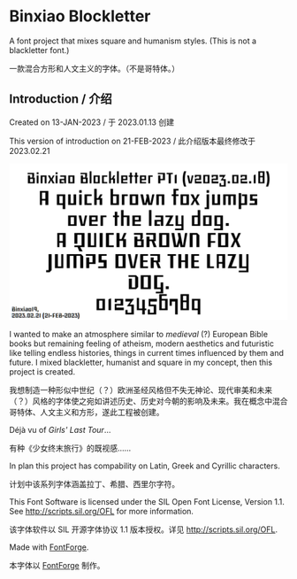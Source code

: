 # Binxiao Blockletter

A font project that mixes square and humanism styles. (This is not a blackletter font.)

一款混合方形和人文主义的字体。（不是哥特体。）

## Introduction / 介绍

Created on 13-JAN-2023 / 于 2023.01.13 创建

This version of introduction on 21-FEB-2023 / 此介绍版本最终修改于 2023.02.21

![Sample v2023.02.18](https://github.com/Scratchbin/Binxiao_Blockletter/blob/main/%E5%AD%97%E6%A0%B7%20v20230218.png)

I wanted to make an atmosphere similar to *medieval* (?) European Bible books but remaining feeling of atheism, modern aesthetics and futuristic like telling endless histories, things in current times influenced by them and future. I mixed blackletter, humanist and square in my concept, then this project is created.

我想制造一种形似中世纪（？）欧洲圣经风格但不失无神论、现代审美和未来（？）风格的字体使之宛如讲述历史、历史对今朝的影响及未来。我在概念中混合哥特体、人文主义和方形，遂此工程被创建。

Déjà vu of *Girls' Last Tour*…

有种《少女终末旅行》的既视感……

In plan this project has compability on Latin, Greek and Cyrillic characters.

计划中该系列字体涵盖拉丁、希腊、西里尔字符。

This Font Software is licensed under the SIL Open Font License, Version 1.1. See http://scripts.sil.org/OFL for more information.

该字体软件以 SIL 开源字体协议 1.1 版本授权。详见 http://scripts.sil.org/OFL.

Made with [FontForge](https://github.com/fontforge/fontforge).

本字体以 [FontForge](https://github.com/fontforge/fontforge) 制作。
